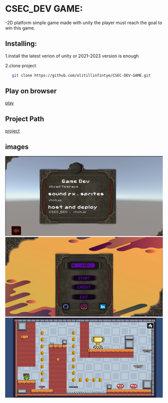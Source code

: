 # CSEC_DEV GAME:

-2D platform simple game made with unity the player must reach the goal to win this game.

## Installing:

1.install the latest verion of unity or 2021-2023 version is enough

2.clone project
 ``` bash
    git clone https://github.com/olitillinfintye/CSEC-DEV-GAME.git
```
## Play on browser
[play](https://olitillinfintye.itch.io/csec-dev-game)
## Project Path

[project](Assets/@project/Scenes)
## images
![credit](credit.png)
![menu](menu.png)
![game](game.png)
